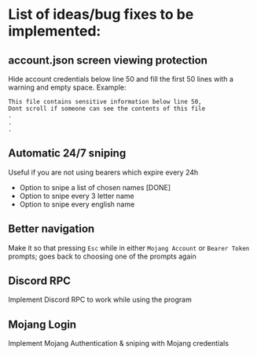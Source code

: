 # List of ideas/bug fixes to be implemented:
## account.json screen viewing protection
Hide account credentials below line 50 and fill the first 50 lines with a warning and empty space.
Example:
```
This file contains sensitive information below line 50,
Dont scroll if someone can see the contents of this file
.
.
.
```
## Automatic 24/7 sniping
Useful if you are not using bearers which expire every 24h
- Option to snipe a list of chosen names [DONE]
- Option to snipe every 3 letter name
- Option to snipe every english name
## Better navigation
Make it so that pressing `Esc` while in either `Mojang Account` or `Bearer Token` prompts; goes back to choosing one of the prompts again
## Discord RPC
Implement Discord RPC to work while using the program
## Mojang Login
Implement Mojang Authentication & sniping with Mojang credentials
